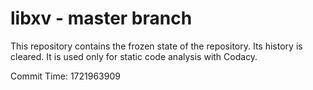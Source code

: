 # libxv - master branch

This repository contains the frozen state of the repository.
Its history is cleared. It is used only for static code
analysis with Codacy.

Commit Time: 1721963909